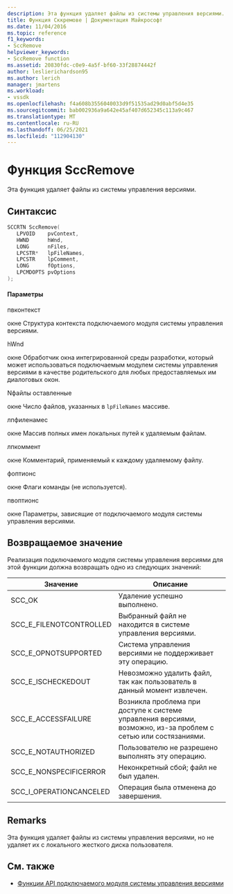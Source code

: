 ```yaml
---
description: Эта функция удаляет файлы из системы управления версиями.
title: Функция Сккремове | Документация Майкрософт
ms.date: 11/04/2016
ms.topic: reference
f1_keywords:
- SccRemove
helpviewer_keywords:
- SccRemove function
ms.assetid: 20830fdc-c0e9-4a5f-bf60-33f28874442f
author: leslierichardson95
ms.author: lerich
manager: jmartens
ms.workload:
- vssdk
ms.openlocfilehash: f4a608b3556040033d9f51535ad29d0abf5d4e35
ms.sourcegitcommit: bab002936a9a642e45af407d652345c113a9c467
ms.translationtype: MT
ms.contentlocale: ru-RU
ms.lasthandoff: 06/25/2021
ms.locfileid: "112904130"
---
```

# <a name="sccremove-function"></a>Функция SccRemove
Эта функция удаляет файлы из системы управления версиями.

## <a name="syntax"></a>Синтаксис

```cpp
SCCRTN SccRemove(
   LPVOID    pvContext,
   HWND      hWnd,
   LONG      nFiles,
   LPCSTR*   lpFileNames,
   LPCSTR    lpComment,
   LONG      fOptions,
   LPCMDOPTS pvOptions
);
```

#### <a name="parameters"></a>Параметры
 пвконтекст

окне Структура контекста подключаемого модуля системы управления версиями.

 hWnd

окне Обработчик окна интегрированной среды разработки, который может использоваться подключаемым модулем системы управления версиями в качестве родительского для любых предоставляемых им диалоговых окон.

 Nфайлы оставленные

окне Число файлов, указанных в `lpFileNames` массиве.

 лпфиленамес

окне Массив полных имен локальных путей к удаляемым файлам.

 лпкоммент

окне Комментарий, применяемый к каждому удаляемому файлу.

 фоптионс

окне Флаги команды (не используется).

 пвоптионс

окне Параметры, зависящие от подключаемого модуля системы управления версиями.

## <a name="return-value"></a>Возвращаемое значение
 Реализация подключаемого модуля системы управления версиями для этой функции должна возвращать одно из следующих значений:

|Значение|Описание|
|-----------|-----------------|
|SCC_OK|Удаление успешно выполнено.|
|SCC_E_FILENOTCONTROLLED|Выбранный файл не находится в системе управления версиями.|
|SCC_E_OPNOTSUPPORTED|Система управления версиями не поддерживает эту операцию.|
|SCC_E_ISCHECKEDOUT|Невозможно удалить файл, так как пользователь в данный момент извлечен.|
|SCC_E_ACCESSFAILURE|Возникла проблема при доступе к системе управления версиями, возможно, из-за проблем с сетью или состязаниями.|
|SCC_E_NOTAUTHORIZED|Пользователю не разрешено выполнять эту операцию.|
|SCC_E_NONSPECIFICERROR|Неконкретный сбой; файл не был удален.|
|SCC_I_OPERATIONCANCELED|Операция была отменена до завершения.|

## <a name="remarks"></a>Remarks
 Эта функция удаляет файлы из системы управления версиями, но не удаляет их с локального жесткого диска пользователя.

## <a name="see-also"></a>См. также
- [Функции API подключаемого модуля системы управления версиями](../extensibility/source-control-plug-in-api-functions.md)
